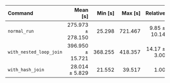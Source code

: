| Command | Mean [s] | Min [s] | Max [s] | Relative |
|:---|---:|---:|---:|---:|
| `normal_run` | 275.973 ± 278.150 | 25.298 | 721.467 | 9.85 ± 10.14 |
| `with_nested_loop_join` | 396.950 ± 15.721 | 368.255 | 418.357 | 14.17 ± 3.00 |
| `with_hash_join` | 28.014 ± 5.829 | 21.552 | 39.517 | 1.00 |

